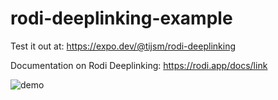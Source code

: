 # rodi-deeplinking-example
Test it out at: https://expo.dev/@tijsm/rodi-deeplinking

Documentation on Rodi Deeplinking: https://rodi.app/docs/link

![demo](https://github.com/TijsM/rodi-deeplinking-example/blob/main/examples/rodi-link-demo.gif)



